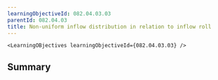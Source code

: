 ```yaml
---
learningObjectiveId: 082.04.03.03
parentId: 082.04.03
title: Non-uniform inflow distribution in relation to inflow roll
---
```


```tsx eval
<LearningOBjectives learningObjectiveId={082.04.03.03} />
```

## Summary
